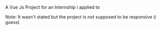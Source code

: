 A Vue Js Project for an Internship i applied to

Note: It wasn't stated but the project is not supposed to be responsive (i guess)
